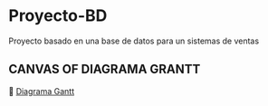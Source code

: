 # Proyecto-BD
Proyecto basado en una base de datos para un sistemas de ventas

## CANVAS OF DIAGRAMA GRANTT 
👀 [Diagrama Gantt](https://www.canva.com/design/DAGG-HBC2IM/PZthoqxxCmLe_rjcKISS6w/edit?utm_content=DAGG-HBC2IM&utm_campaign=designshare&utm_medium=link2&utm_source=sharebutton)
